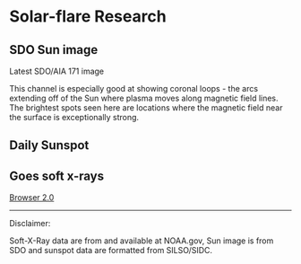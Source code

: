 # Solar-flare Research

## SDO Sun image

Latest SDO/AIA 171 image

This channel is especially good at showing coronal loops - the arcs extending off of the Sun where plasma moves along magnetic field lines. The brightest spots seen here are locations where the magnetic field near the surface is exceptionally strong.

## Daily Sunspot

## Goes soft x-rays

[Browser 2.0](https://sprg.ssl.berkeley.edu/%7Etohban/browser/?show=grth1+qlpcr+qlpds+qlpg9+qlifs+qli01+qli02+qli03+qli04+qli05+qli06+qlids&date=20180204&time=212100&bar=1)

---
Disclaimer:

Soft-X-Ray data are from and available at NOAA.gov, Sun image is from SDO and sunspot data are formatted from SILSO/SIDC.

